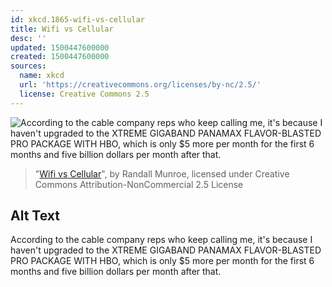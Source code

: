 ```yaml
---
id: xkcd.1865-wifi-vs-cellular
title: Wifi vs Cellular
desc: ''
updated: 1500447600000
created: 1500447600000
sources:
  name: xkcd
  url: 'https://creativecommons.org/licenses/by-nc/2.5/'
  license: Creative Commons 2.5
---
```

![According to the cable company reps who keep calling me, it's because I haven't upgraded to the XTREME GIGABAND PANAMAX FLAVOR-BLASTED PRO PACKAGE WITH HBO, which is only $5 more per month for the first 6 months and five billion dollars per month after that.](https://imgs.xkcd.com/comics/wifi_vs_cellular.png)
> "[Wifi vs Cellular](https://xkcd.com/1865/)", by Randall Munroe, licensed under Creative Commons Attribution-NonCommercial 2.5 License

## Alt Text
According to the cable company reps who keep calling me, it's because I haven't upgraded to the XTREME GIGABAND PANAMAX FLAVOR-BLASTED PRO PACKAGE WITH HBO, which is only $5 more per month for the first 6 months and five billion dollars per month after that.
